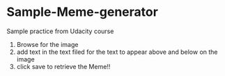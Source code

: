 # Sample-Meme-generator
Sample practice from Udacity course

1) Browse for the image
2) add text in the text filed for the text to appear above and below on the image
3) click save to retrieve the Meme!!
